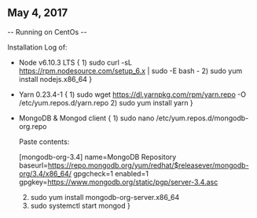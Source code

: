 May 4, 2017
------------

-- Running on CentOs --

Installation Log  of:

- Node v6.10.3 LTS 
 { 1) sudo curl -sL https://rpm.nodesource.com/setup_6.x | sudo -E bash -
   2) sudo yum install nodejs.x86_64
 }
- Yarn 0.23.4-1
 { 1) sudo wget https://dl.yarnpkg.com/rpm/yarn.repo -O /etc/yum.repos.d/yarn.repo
   2) sudo yum install yarn
 }
- MongoDB & Mongod client
 { 1) sudo nano /etc/yum.repos.d/mongodb-org.repo  
     
    Paste contents:

	[mongodb-org-3.4]
	name=MongoDB Repository
	baseurl=https://repo.mongodb.org/yum/redhat/$releasever/mongodb-org/3.4/x86_64/
	gpgcheck=1
	enabled=1
	gpgkey=https://www.mongodb.org/static/pgp/server-3.4.asc

   2) sudo yum install mongodb-org-server.x86_64 
   3) sudo systemctl start mongod
  }
